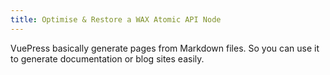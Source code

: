 ```yaml
---
title: Optimise & Restore a WAX Atomic API Node
---
```


VuePress basically generate pages from Markdown files. So you can use it to generate documentation or blog sites easily.
